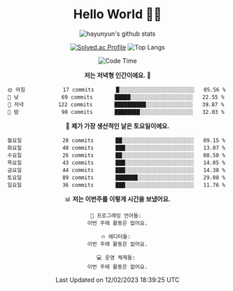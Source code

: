 <div align="center">

# Hello World 🙋‍♀️

![hayunyun's github stats](https://github-readme-stats.vercel.app/api?username=hayunyun&show_icons=true) 

 
[![Solved.ac Profile](http://mazassumnida.wtf/api/generate_badge?boj=hayunyun)](https://solved.ac/hayunyun)
 ![Top Langs](https://github-readme-stats.vercel.app/api/top-langs/?username=hayunyun&layout=compact)

<!--START_SECTION:waka-->
![Code Time](http://img.shields.io/badge/Code%20Time-574%20hrs%2037%20mins-blue)

**저는 저녁형 인간이에요. 🦉** 

```text
🌞 아침            17 commits       █░░░░░░░░░░░░░░░░░░░░░░░░   05.56 % 
🌆 낮　            69 commits       █████░░░░░░░░░░░░░░░░░░░░   22.55 % 
🌃 저녁           122 commits       ██████████░░░░░░░░░░░░░░░   39.87 % 
🌙 밤　            98 commits       ████████░░░░░░░░░░░░░░░░░   32.03 % 

```
📅 **제가 가장 생산적인 날은 토요일이에요.** 

```text
월요일             28 commits       ██░░░░░░░░░░░░░░░░░░░░░░░   09.15 % 
화요일             40 commits       ███░░░░░░░░░░░░░░░░░░░░░░   13.07 % 
수요일             26 commits       ██░░░░░░░░░░░░░░░░░░░░░░░   08.50 % 
목요일             43 commits       ███░░░░░░░░░░░░░░░░░░░░░░   14.05 % 
금요일             44 commits       ███░░░░░░░░░░░░░░░░░░░░░░   14.38 % 
토요일             89 commits       ███████░░░░░░░░░░░░░░░░░░   29.08 % 
일요일             36 commits       ███░░░░░░░░░░░░░░░░░░░░░░   11.76 % 

```


📊 **저는 이번주를 이렇게 시간을 보냈어요.** 

```text
💬 프로그래밍 언어들: 
이번 주에 활동은 없어요.

🔥 에디터들: 
이번 주에 활동은 없어요.

💻 운영 체제들: 
이번 주에 활동은 없어요.

```


 Last Updated on 12/02/2023 18:39:25 UTC
<!--END_SECTION:waka-->

<!--
**hayunyun/hayunyun** is a ✨ _special_ ✨ repository because its `README.md` (this file) appears on your GitHub profile.

Here are some ideas to get you started:

- 🔭 I’m currently working on ...
- 🌱 I’m currently learning ...
- 👯 I’m looking to collaborate on ...
- 🤔 I’m looking for help with ...
- 💬 Ask me about ...
- 📫 How to reach me: ...
- 😄 Pronouns: ...
- ⚡ Fun fact: ...
-->



